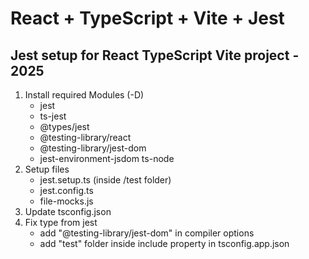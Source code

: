# React + TypeScript + Vite + Jest

## Jest setup for React TypeScript Vite project - 2025
1. Install required Modules (-D)
    - jest
    - ts-jest
    - @types/jest
    - @testing-library/react
    - @testing-library/jest-dom
    - jest-environment-jsdom ts-node
2. Setup files
    - jest.setup.ts (inside /test folder)
    - jest.config.ts
    - file-mocks.js
3. Update tsconfig.json
4. Fix type from jest
    - add "@testing-library/jest-dom" in compiler options
    - add "test" folder inside include property in tsconfig.app.json